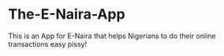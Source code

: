 # The-E-Naira-App
This is an App for E-Naira that helps Nigerians to do their online transactions easy pissy!
